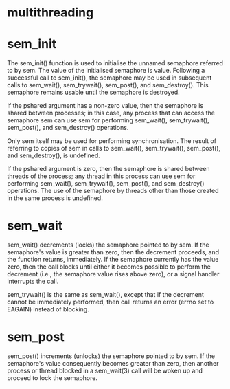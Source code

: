 # multithreading


# sem_init

The sem_init() function is used to initialise the unnamed semaphore referred to by sem. The value of the initialised semaphore is value. Following a successful call to sem_init(), the semaphore may be used in subsequent calls to sem_wait(), sem_trywait(), sem_post(), and sem_destroy(). This semaphore remains usable until the semaphore is destroyed. 

If the pshared argument has a non-zero value, then the semaphore is shared between processes; in this case, any process that can access the semaphore sem can use sem for performing sem_wait(), sem_trywait(), sem_post(), and sem_destroy() operations.

Only sem itself may be used for performing synchronisation. The result of referring to copies of sem in calls to sem_wait(), sem_trywait(), sem_post(), and sem_destroy(), is undefined.

If the pshared argument is zero, then the semaphore is shared between threads of the process; any thread in this process can use sem for performing sem_wait(), sem_trywait(), sem_post(), and sem_destroy() operations. The use of the semaphore by threads other than those created in the same process is undefined. 

# sem_wait

sem_wait() decrements (locks) the semaphore pointed to by sem.  If
the semaphore's value is greater than zero, then the decrement
proceeds, and the function returns, immediately.  If the semaphore
currently has the value zero, then the call blocks until either it
becomes possible to perform the decrement (i.e., the semaphore value
rises above zero), or a signal handler interrupts the call.

sem_trywait() is the same as sem_wait(), except that if the decrement
cannot be immediately performed, then call returns an error (errno
set to EAGAIN) instead of blocking.

# sem_post

sem_post() increments (unlocks) the semaphore pointed to by sem.  If
the semaphore's value consequently becomes greater than zero, then
another process or thread blocked in a sem_wait(3) call will be woken
up and proceed to lock the semaphore.

